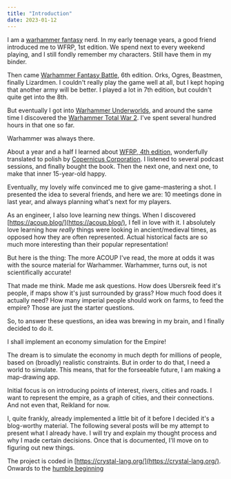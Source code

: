 ```yaml
---
title: "Introduction"
date: 2023-01-12
---
```


I am a [warhammer fantasy](https://pl.wikipedia.org/wiki/Warhammer_Fantasy) nerd.
In my early teenage years, a good friend introduced me to WFRP, 1st edition. We spend next to every weekend playing, and I still fondly remember my characters. Still have them in my binder.

Then came [Warhammer Fantasy Battle](https://pl.wikipedia.org/wiki/Warhammer_Fantasy_Battle), 6th edition. Orks, Ogres, Beastmen, finally Lizardmen. I couldn't really play the game well at all, but I kept hoping that another army will be better. I played a lot in 7th edition, but couldn't quite get into the 8th.

But eventually I got into [Warhammer Underworlds](https://warhammerunderworlds.com/), and around the same time I discovered the [Warhammer Total War 2](https://store.steampowered.com/app/594570/Total_War_WARHAMMER_II/). I've spent several hundred hours in that one so far.

Warhammer was always there.

About a year and a half I learned about [WFRP, 4th edition](https://cubicle7games.com/warhammer-fantasy), wonderfully translated to polish by [Copernicus Corporation](https://copcorp.pl/kategoria-produktu/gry-rpg/warhammer-rpg-4-ed/). I listened to several podcast sessions, and finally bought the book. Then the next one, and next one, to make that inner 15-year-old happy.

Eventually, my lovely wife convinced me to give game-mastering a shot. I presented the idea to several friends, and here we are: 10 meetings done in last year, and always planning what's next for my players.

As an engineer, I also love learning new things.
When I discovered [https://acoup.blog/](https://acoup.blog/), I fell in love with it. I absolutely love learning how *really* things were looking in ancient/medieval times, as opposed how they are often represented. Actual historical facts are so much more interesting than their popular representation!

But here is the thing: The more ACOUP I've read, the more at odds it was with the source material for Warhammer. Warhammer, turns out, is not scientifically accurate!

That made me think. Made me ask questions. How does Ubersreik feed it's people, if maps show it's just surrounded by grass? How much food does it actually need? How many imperial people should work on farms, to feed the empire? Those are just the starter questions.

So, to answer these questions, an idea was brewing in my brain, and I finally decided to do it.

I shall implement an economy simulation for the Empire!

The dream is to simulate the economy in much depth for millions of people, based on (broadly) realistic constraints. But in order to do that, I need a world to simulate.
This means, that for the forseeable future, I am making a map-drawing app.

Initial focus is on introducing points of interest, rivers, cities and roads. I want to represent the empire, as a graph of cities, and their connections.
And not even that, Reikland for now.

I, quite frankly, already implemented a little bit of it before I decided it's a blog-worthy material. The following several posts will be my attempt to present what I already have.
I will try and explain my thought process and why I made certain decisions. Once that is documented, I'll move on to figuring out new things.

The project is coded in [https://crystal-lang.org/](https://crystal-lang.org/). Onwards to the [humble beginning](2-humble-beginning)
